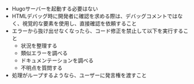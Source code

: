 - Hugoサーバーを起動する必要はない
- HTMLデバッグ時に開発者に確認を求める際は、デバッグコメントではなく、視覚的な要素を使用し、直接確認を依頼すること
- エラーから抜け出せなくなったら、コード修正を禁止して以下を実行すること
  - 状況を整理する
  - 類似エラーを調べる
  - ドキュメンテーションを調べる
  - 不明点を質問する
- 処理がループするようなら、ユーザーに発言権を渡すこと